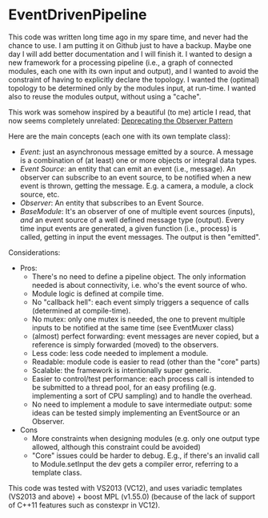 # EventDrivenPipeline

This code was written long time ago in my spare time, and never had the chance to use. I am putting it on Github just to have a backup. Maybe one day I will add better documentation and I will finish it.
I wanted to design a new framework for a processing pipeline (i.e., a graph of connected modules, each one with its own input and output), and I wanted to avoid the constraint of having to explicitly declare the topology. I wanted the (optimal) topology to be determined only by the modules input, at run-time. I wanted also to reuse the modules output, without using a "cache".


This work was somehow inspired by a beautiful (to me) article I read, that now seems completely unrelated: [Deprecating the Observer Pattern](http://citeseerx.ist.psu.edu/viewdoc/download?doi=10.1.1.186.8309&rep=rep1&type=pdf)


Here are the main concepts (each one with its own template class):
* *Event*: just an asynchronous message emitted by a source. A message is a combination of (at least) one or more objects or integral data types.
* *Event Source*: an entity that can emit an event (i.e., message). An observer can subscribe to an event source, to be notified when a new event is thrown, getting the message. E.g. a camera, a module, a clock source, etc.
* *Observer*: An entity that subscribes to an Event Source.
* *BaseModule*: It's an observer of one of multiple event sources (inputs), *and* an event source of a well defined message type (output). Every time input events are generated, a given function (i.e., process) is called, getting in input the event messages. The output is then "emitted".

Considerations:
* Pros:
  * There's no need to define a pipeline object. The only information needed is about connectivity, i.e. who's the event source of who.
  * Module logic is defined at compile time.
  * No "callback hell": each event simply triggers a sequence of calls (determined at compile-time).
  * No mutex: only one mutex is needed, the one to prevent multiple inputs to be notified at the same time (see EventMuxer class)
  * (almost) perfect forwarding: event messages are never copied, but a reference is simply forwarded (moved) to the observers.
  * Less code: less code needed to implement a module.
  * Readable: module code is easier to read (other than the "core" parts)
  * Scalable: the framework is intentionally super generic.
  * Easier to control/test performance: each process call is intended to be submitted to a thread pool, for an easy profiling (e.g. implementing a sort of CPU sampling) and to handle the overhead.
  * No need to implement a module to save intermediate output: some ideas can be tested simply implementing an EventSource or an Observer.
* Cons
  * More constraints when designing modules (e.g. only one output type allowed, although this constraint could be avoided)
  * "Core" issues could be harder to debug. E.g., if there's an invalid call to Module.setInput the dev gets a compiler error, referring to a template class.

This code was tested with VS2013 (VC12), and uses variadic templates (VS2013 and above) + boost MPL (v1.55.0) (because of the lack of support of C++11 features such as constexpr in VC12).
